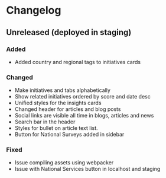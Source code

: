 # Changelog

## Unreleased (deployed in staging)

### Added

- Added country and regional tags to initiatives cards

### Changed

- Make initiatives and tabs alphabetically
- Show related initiatives ordered by score and date desc
- Unified styles for the insights cards
- Changed header for articles and blog posts
- Social links are visible all time in blogs, articles and news
- Search bar in the header
- Styles for bullet on article text list.
- Button for National Surveys added in sidebar

### Fixed

- Issue compiling assets using webpacker
- Issue with National Services button in localhost and staging
